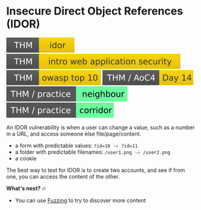 # Insecure Direct Object References (IDOR)

[![idor](../../../../_badges/thm/idor.svg)](https://tryhackme.com/room/idor)
[![introwebapplicationsecurity](../../../../_badges/thm/introwebapplicationsecurity.svg)](https://tryhackme.com/room/introwebapplicationsecurity)
[![owasptop10](../../../../_badges/thm/owasptop10.svg)](https://tryhackme.com/room/owasptop10)
[![adventofcyber4](../../../../_badges/thm/adventofcyber4/day14.svg)](https://tryhackme.com/room/adventofcyber4)
[![neighbour](../../../../_badges/thm-p/neighbour.svg)](https://tryhackme.com/room/neighbour)
[![corridor](../../../../_badges/thm-p/corridor.svg)](https://tryhackme.com/room/corridor)

<div class="row row-cols-lg-2"><div>

An IDOR vulnerability is when a user can change a value, such as a number in a URL, and access someone else file/page/content.

* a form with predictable values: `?id=10` <math xmlns="http://www.w3.org/1998/Math/MathML"><mo accent="false" stretchy="false">&#x2192;</mo></math> `?id=11`
* a folder with predictable filenames: `/user1.png` <math xmlns="http://www.w3.org/1998/Math/MathML"><mo accent="false" stretchy="false">&#x2192;</mo></math> `/user2.png`
* a cookie

The best way to test for IDOR is to create two accounts, and see if from one, you can access the content of the other.
</div><div>

**What's next?** 🔥

* You can use [Fuzzing](fuzzing.md) to try to discover more content
</div></div>